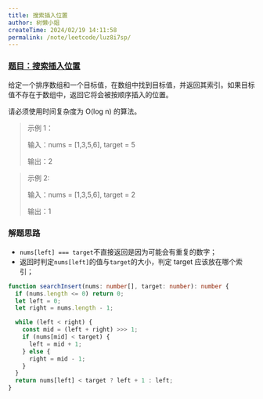 ```yaml
---
title: 搜索插入位置
author: 树懒小姐
createTime: 2024/02/19 14:11:58
permalink: /note/leetcode/luz8i7sp/
---
```


### [题目：搜索插入位置](https://leetcode.cn/problems/search-insert-position/description/?envType=study-plan-v2&envId=top-interview-150)

给定一个排序数组和一个目标值，在数组中找到目标值，并返回其索引。如果目标值不存在于数组中，返回它将会被按顺序插入的位置。

请必须使用时间复杂度为 O(log n) 的算法。

> 示例 1：
>
> 输入：nums = [1,3,5,6], target = 5
>
> 输出：2

> 示例 2:
>
> 输入：nums = [1,3,5,6], target = 2
>
> 输出：1

### 解题思路

- `nums[left] === target`不直接返回是因为可能会有重复的数字；
- 返回时判定`nums[left]`的值与`target`的大小，判定 target 应该放在哪个索引；

```ts
function searchInsert(nums: number[], target: number): number {
  if (nums.length <= 0) return 0;
  let left = 0;
  let right = nums.length - 1;

  while (left < right) {
    const mid = (left + right) >>> 1;
    if (nums[mid] < target) {
      left = mid + 1;
    } else {
      right = mid - 1;
    }
  }
  return nums[left] < target ? left + 1 : left;
}
```

